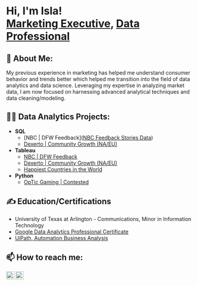<h1>Hi, I'm Isla! <br/><a href="https://islaaltamirano.com">Marketing Executive</a>, <a href="https://github.com/islajae">Data Professional</a></h1>

<h2>👩 About Me:</h2>

My previous experience in marketing has helped me understand consumer behavior and trends better which helped me transition into the field of data analytics and data science. Leveraging my expertise in analyzing market data, I am now focused on harnessing advanced analytical techniques and data cleaning/modeling.

<h2>👨‍💻 Data Analytics Projects:</h2>

- <b>SQL</b>
  - [NBC | DFW Feedback]([NBC Feedback Stories Data](https://github.com/islajae/SQL.portfolio/blob/ab07f8dc33745b50903ead5aeef5e33c1adf7f97/NBC%20Feedback%20Stories%20Data))
  - [Dexerto | Community Growth (NA/EU)](https://github.com/)
- <b>Tableau</b>
  - [NBC | DFW Feedback](https://github.com/)
  - [Dexerto | Community Growth (NA/EU)](https://github.com/)
  - [Happiest Countries in the World](https://github.com/)
- <b>Python</b>
  - [OpTic Gaming | Contested](https://github.com/)

<h2>✍️ Education/Certifications</h2>

- University of Texas at Arlington - Communications, Minor in Information Technology
- [Google Data Analytics Professional Certificate](https://coursera.org/share/9f48008d18fcb24e613d84d9ce94d43c)
- [UiPath, Automation Business Analysis](https://www.coursera.org/account/accomplishments/verify/817CGH18KQ6V)


<h2> 📫 How to reach me:</h2>

[<img align="left" alt="Isla Altamirano | Email" width="22px" src="https://cdn.jsdelivr.net/npm/simple-icons@v3/icons/google.svg" />][email]
[<img align="left" alt="Isla Altamirano | LinkedIn" width="22px" src="https://cdn.jsdelivr.net/npm/simple-icons@v3/icons/linkedin.svg" />][linkedin]

[email]:  mailto:isla.altamirano94@gmail.com
[linkedin]: https://www.linkedin.com/in/isla-altamirano-04300b106/
